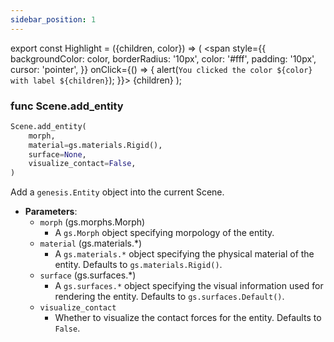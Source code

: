 ```yaml
---
sidebar_position: 1
---
```


<!-- # `Scene.add_entity` -->

export const Highlight = ({children, color}) => (
  <span
    style={{
      backgroundColor: color,
      borderRadius: '10px',
      color: '#fff',
      padding: '10px',
      cursor: 'pointer',
    }}
    onClick={() => {
      alert(`You clicked the color ${color} with label ${children}`);
    }}>
    {children}
  </span>
);

### <Highlight color="#79a2db">func **Scene.add_entity**</Highlight>


```python
Scene.add_entity(
    morph,
    material=gs.materials.Rigid(),
    surface=None,
    visualize_contact=False,
)
```

Add a `genesis.Entity` object into the current Scene.

- **Parameters**:
  - `morph` (gs.morphs.Morph)
    - A `gs.Morph` object specifying morpology of the entity.
  - `material` (gs.materials.*)
    - A `gs.materials.*` object specifying the physical material of the entity. Defaults to `gs.materials.Rigid()`.
  - `surface` (gs.surfaces.*) 
    - A `gs.surfaces.*` object specifying the visual information used for rendering the entity. Defaults to `gs.surfaces.Default()`.
  - `visualize_contact`
    - Whether to visualize the contact forces for the entity. Defaults to `False`.